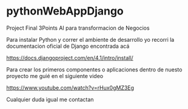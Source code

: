 # pythonWebAppDjango
 Project Final 3Points AI para transformacion de Negocios
 

 
 Para instalar Python y correr el ambiente de desarrollo yo recorri la documentacion oficial de Django encontrada acá
 
 https://docs.djangoproject.com/en/4.1/intro/install/
 
 Para crear los primeros componentes o aplicaciones dentro de nuesto proyecto me guié en el siguiente video
 
 https://www.youtube.com/watch?v=rHux0gMZ3Eg
 
 
 Cualquier duda igual me contactan
 
 
 
